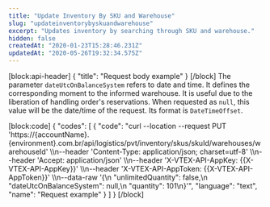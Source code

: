 ```yaml
---
title: "Update Inventory By SKU and Warehouse"
slug: "updateinventorybyskuandwarehouse"
excerpt: "Updates inventory by searching through SKU and warehouse."
hidden: false
createdAt: "2020-01-23T15:28:46.231Z"
updatedAt: "2020-05-26T19:32:34.575Z"
---
```

[block:api-header]
{
  "title": "Request body example"
}
[/block]
The parameter `dateUtcOnBalanceSystem` refers to date and time. It defines the corresponding moment to the informed warehouse. It is useful due to the liberation of handling order's reservations. When requested as `null`, this value will be the date/time of the request. Its format is `DateTimeOffset`.


[block:code]
{
  "codes": [
    {
      "code": "curl --location --request PUT 'https://{accountName}.{environment}.com.br/api/logistics/pvt/inventory/skus/skuId/warehouses/warehouseId' \\\n--header 'Content-Type: application/json; charset=utf-8' \\\n--header 'Accept: application/json' \\\n--header 'X-VTEX-API-AppKey: {{X-VTEX-API-AppKey}}' \\\n--header 'X-VTEX-API-AppToken: {{X-VTEX-API-AppToken}}' \\\n--data-raw '{\n    \"unlimitedQuantity\": false,\n    \"dateUtcOnBalanceSystem\": null,\n    \"quantity\": 101\n}'",
      "language": "text",
      "name": "Request example"
    }
  ]
}
[/block]